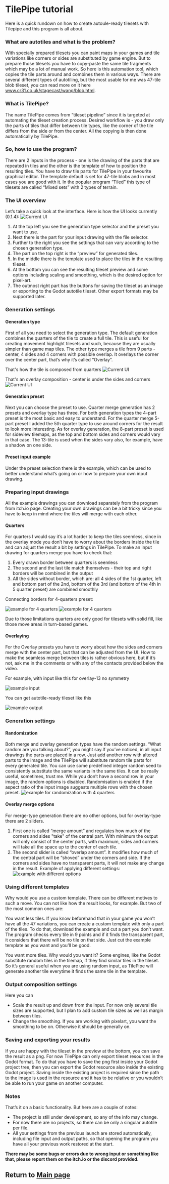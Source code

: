 # TilePipe tutorial

Here is a quick rundown on how to create autoule-ready tilesets with Tilepipe and this program is all about. 

### What are autotiles and what is the problem?
With specially prepared tilesets you can paint maps in your games and tile variations like corners or sides are substituted by game engine. But to prepare those tilesets you have to copy-paste the same tile fragments which may be a lot of manual work. So here is this automation tool, which copies the tile parts around and combines them in various ways. There are several different types of autotiling, but the most usable for me was 47-tile blob tileset, you can read more on it here www.cr31.co.uk/stagecast/wang/blob.html. 

### What is TilePipe?
The name TilePipe comes from “tileset pipeline” since it is targeted at automating the tileset creation process. Desired workflow is - you draw only the parts of tiles that differ between tile types, like the corner of the tile differs from the side or from the center. All the copying is then done automatically by TilePipe.

### So, how to use the program?
There are 2 inputs in the process - one is the drawing of the parts that are repeated in tiles and the other is the template of how to position the resulting tiles. You have to draw tile parts for TilePipe in your favourite graphical editor. The template default is set for 47-tile blobs and in most cases you are good with it. In the popular program “Tiled” this type of tilesets are called “Mixed sets” with 2 types of terrain.

### The UI overview
Let’s take a quick look at the interface. Here is how the UI looks currently (0.1.4):
![Current UI](images/ui_annotated.png)

1. At the top left you see the generation type selector and the preset you want to use. 
2. Next there is the part for your input drawing with the file selector. 
3. Further to the right you see the settings that can vary according to the chosen generation type. 
4. The part on the top right is the “preview” for generated tiles.
5. In the middle there is the template used to place the tiles in the resulting tileset. 
6. At the bottom you can see the resulting tileset preview and some options including scaling and smoothing, which is the desired option for pixel-art.
7. The outmost right part has the buttons for saving the tileset as an image or exporting to the Godot autotile tileset. Other export formats may be supported later.

### Generation settings
#### Generation type
First of all you need to select the generation type. The default generation combines the quarters of the tile to create a full tile. This is useful for creating movement highlight tilesets and such, because they are usually simpler than game map tiles. The other type merges a tile from 9 parts - center, 4 sides and 4 corners with possible overlap. It overlays the corner over the center part, that’s why it’s called “Overlay”. 

That's how the tile is composed from quarters
![Current UI](images/quarters.png)

That's an overlay composition - center is under the sides and corners
![Current UI](images/overlay.png)


#### Generation preset
Next you can choose the preset to use. Quarter merge generation has 2 presets and overlay type has three. For both generation types the 4-part preset is the most basic and easy to understand. For the quarter merge 5-part preset I added the 5th quarter type to use around corners for the result to look more interesting. As for overlay generation, the 8-part preset is used for sideview tilemaps, as the top and bottom sides and corners would vary in that case. The 13-tile is used when the sides vary also, for example, have a shadow on one side.
#### Preset input example
Under the preset selection there is the example, which can be used to better understand what’s going on or how to prepare your own input drawing. 

### Preparing input drawings
All the example drawings you can download separately from the program from itch.io page. Creating your own drawings can be a bit tricky since you have to keep in mind where the tiles will merge with each other. 

#### Quarters
For quarters I would say it’s a lot harder to keep the tiles seemless, since in the overlay mode you don’t have to worry about the borders inside the tile and can adjust the result a bit by settings in TilePipe. 
To make an input drawing for quarters merge you have to check that:
1. Every drawn border between quarters is seemless
2. The second and the last tile match themselves - their top and right borders will be combined in the output 
4. All the sides without border, which are: all 4 sides of the 1st quarter, left and bottom part of the 2nd, bottom of the 3rd (and bottom of the 4th in 5 quarter preset) are combined smoothly

Connecting borders for 4-quarters preset:

![example for 4 quarters](images/quarters_4.png)
![example for 4 quarters](images/quarters_4_2.png)

Due to those limitations quarters are only good for tilesets with solid fill, like those move areas in turn-based games. 

#### Overlaying
For the Overlay presets you have to worry about how the sides and corners merge with the center part, but that can be adjusted from the UI. How to make the seamless merge between tiles is rather obvious here, but if it’s not, ask me in the comments or with any of the contacts provided below the video. 

For example, with input like this for overlay-13 no symmetry 

![example input](images/overlay_13_pixelart.png)

You can get autotile-ready tileset like this 

![example output](images/generated.png)

### Generation settings
#### Randomization
Both merge and overlay generation types have the random settings. “What random are you talking about?”, you might say.If you’ve noticed, in all input drawings the parts are placed in a row. Just add another row with altered parts to the image and the TilePipe will substitute random tile parts for every generated tile. You can use some predefined integer random seed to consistently substitute the same variants in the same tiles. It can be really useful, sometimes, trust me. While you don’t have a second row in your image, the random options is disabled. Randomisation is enabled if the aspect ratio of the input image suggests multiple rows with the chosen preset.
![example for randomization with 4 quarters](images/generated_random.png)

#### Overlay merge options
For merge-type generation there are no other options, but for overlay-type there are 2 sliders. 
1. First one is called “merge amount” and regulates how much of the corners and sides "take" of  the central part. With minimum the output will only consist of the center parts, with maximum, sides and corners will take all the space up to the center of each tile.
2. The second slider is called “overlap amount”. It modifies how much of the central part will be “shoved” under the corners and side. If the corners and sides have no transparent parts, it will not make any change in the result.
Example of applying different settings:
![example with different options](images/merge_settings.png)

### Using different templates
Why would you use a custom template. There can be different motives to such a move. You can not like how the result looks, for example. But two of the most common ones are:

You want less tiles. If you know beforehand that in your game you won’t have all the 47 variations, you can create a custom template with only a part of the tiles. To do that, download the example and cut a part you don’t want. The program checks every tile in 9 points and if it finds the transparent part, it considers that there will be no tile on that side. Just cut the example template as you want and you’ll be good.

You want more tiles. Why would you want it? Some engines, like the Godot substitute random tiles in the tilemap, if they find similar tiles in the tileset. So it’s general useful when you are using random input, as TilePipe will generate another tile everytime it finds the same tile in the template.

### Output composition settings 
Here you can
- Scale the result up and down from the input. For now only several tile sizes are supported, but I plan to add custom tile sizes as well as margin between tiles.
- Change the smoothing. If you are working with pixelart, you want the smoothing to be on. Otherwise it should be generally on.

### Saving and exporting your results
If you are happy with the tileset in the preview at the bottom, you can save the result as a png. For now TilePipe can only export tileset resources in the Godot format. To do that you have to save the png first inside your Godot project tree, then you can export the Godot resource also inside the existing Godot project. Saving inside the existing project is required since the path to the image is used in the resource and it has to be relative or you wouldn’t be able to run your game on another computer.

### Notes
That’s it on a basic functionality. But here are a couple of notes:
- The project is still under development, so any of the info may change.
- For now there are no projects, so there can be only a singular autotile per file. 
- All your settings from the previous launch are stored automatically, including file input and output paths, so that opening the program you have all your previous work restored at the start.

**There may be some bugs or errors due to wrong input or something like that, please report them on the itch.io or the discord provided.**

## Return to [Main page](index.html)
